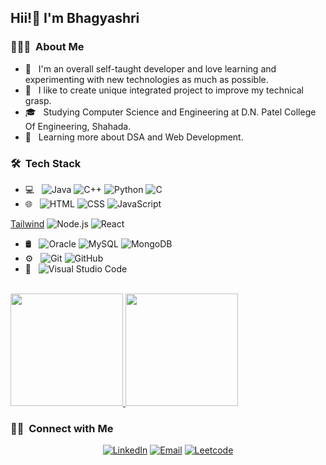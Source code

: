 <!-- ### Hi there 👋 -->

<!-- <img src="https://raw.githubusercontent.com/AVS1508/AVS1508/master/assets/Aditya%20Vikram%20Singh%20Banner.png"> -->

<h2> Hii!👋 I'm Bhagyashri </h2>

<h3> 👨🏻‍💻 &nbsp;About Me </h3>

- 🤔 &nbsp; I'm an overall self-taught developer and love learning and experimenting with new technologies as much as possible.
- 💫 &nbsp; I like to create unique integrated project to improve my technical grasp.
- 🎓 &nbsp; Studying Computer Science and Engineering at D.N. Patel College Of Engineering, Shahada.
- 🌱 &nbsp; Learning more about DSA and Web Development.
<!-- - 💼 &nbsp;  -->


<h3> 🛠 &nbsp;Tech Stack</h3>

  
<!--   ![R (Statistics)](https://img.shields.io/badge/-R-333333?style=flat&logo=R&logoColor=276DC3) -->

<!--   ![RStudio](https://img.shields.io/badge/-RStudio-333333?style=flat&logo=rstudio) -->
<!--   ![Eclipse](https://img.shields.io/badge/-Eclipse-333333?style=flat&logo=eclipse-ide&logoColor=2C2255) -->
<!--   ![InDesign](https://img.shields.io/badge/-InDesign-333333?style=flat&logo=adobe-indesign) -->


- 💻 &nbsp;
  ![Java](https://img.shields.io/badge/-Java-333333?style=flat&logo=Java&logoColor=007396)
  ![C++](https://img.shields.io/badge/-C++-333333?style=flat&logo=C%2B%2B&logoColor=00599C)
  ![Python](https://img.shields.io/badge/-Python-333333?style=flat&logo=python)
  ![C](https://img.shields.io/badge/-C-333333?style=flat&logo=C%2B%2B&logoColor=00599C)
- 🌐 &nbsp;
  ![HTML](https://img.shields.io/badge/-HTML5-333333?style=flat&logo=HTML5)
  ![CSS](https://img.shields.io/badge/-CSS-333333?style=flat&logo=CSS3&logoColor=1572B6)
  ![JavaScript](https://img.shields.io/badge/-JavaScript-333333?style=flat&logo=javascript)
<!--   ![Bootstrap](https://img.shields.io/badge/-Bootstrap-333333?style=flat&logo=bootstrap&logoColor=563D7C) -->
  [Tailwind](https://img.shields.io/badge/Tailwind_CSS-38B2AC?style=for-the-badge&logo=tailwind-css&logoColor=white)
  ![Node.js](https://img.shields.io/badge/-Node.js-333333?style=flat&logo=node.js)
  ![React](https://img.shields.io/badge/-React-333333?style=flat&logo=react)
- 🛢 &nbsp;
  ![Oracle](https://img.shields.io/badge/-Oracle-333333?style=flat&logo=oracle)
  ![MySQL](https://img.shields.io/badge/-MySQL-333333?style=flat&logo=mysql)
  ![MongoDB](https://img.shields.io/badge/-MongoDB-333333?style=flat&logo=mongodb)  
- ⚙️ &nbsp;
  ![Git](https://img.shields.io/badge/-Git-333333?style=flat&logo=git)
  ![GitHub](https://img.shields.io/badge/-GitHub-333333?style=flat&logo=github)
- 🔧 &nbsp;
  ![Visual Studio Code](https://img.shields.io/badge/-Visual%20Studio%20Code-333333?style=flat&logo=visual-studio-code&logoColor=007ACC)

 
<br/>

<a href="https://github.com/Bhagyashri2703">
  <img height="180em" src="https://github-readme-stats.vercel.app/api?username=Bhagyashri2703&theme=buefy&show_icons=true" />
  <img height="180em" src="https://github-readme-stats.vercel.app/api/top-langs/?username=Bhagyashri2703&theme=buefy&layout=compact" />
</a>

<br/>

<h3> 🤝🏻 &nbsp;Connect with Me </h3>

<p align="center">
<!--  for portfolio  -->
<!-- <a href="https://bhagyashri2703.github.io/"><img alt="Website" src="https://img.shields.io/badge/Website-https://bhagyashri2703.github.io/-blue?style=flat-square&logo=google-chrome"></a> -->
<a href="https://www.linkedin.com/in/bagul-bhagyashri-kishor-14917b203/"><img alt="LinkedIn" src="https://img.shields.io/badge/LinkedIn-Bhagyashri%20Bagul-blue?style=flat-square&logo=linkedin"></a>
<a href="mailto:bhagyashribagul223@gmail.com"><img alt="Email" src="https://img.shields.io/badge/Email-bhagyashribagul223@gmail.com-blue?style=flat-square&logo=gmail"></a>
<a href="https://leetcode.com/Bhagyashribagul223/"><img alt="Leetcode" src="https://img.shields.io/badge/Leetcode-Bhagyashribagul223/-blue?style=flat-square&logo=leetcode"></a>
</p>

<!--
**EkjotKaur/EkjotKaur** is a ✨ _special_ ✨ repository because its `README.md` (this file) appears on your GitHub profile.

Here are some ideas to get you started:

- 🔭 I’m currently working on ...
- 🌱 I’m currently learning ...
- 👯 I’m looking to collaborate on ...
- 🤔 I’m looking for help with ...
- 💬 Ask me about ...
- 📫 How to reach me: ...
- 😄 Pronouns: ...
- ⚡ Fun fact: ...
-->
